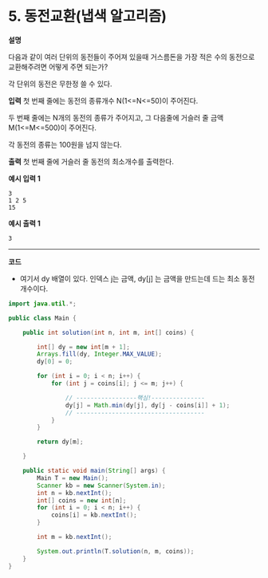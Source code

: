 # 5. 동전교환(냅색 알고리즘)

**설명**

다음과 같이 여러 단위의 동전들이 주어져 있을때 거스름돈을 가장 적은 수의 동전으로 교환해주려면 어떻게 주면 되는가?

각 단위의 동전은 무한정 쓸 수 있다.

**입력**
첫 번째 줄에는 동전의 종류개수 N(1<=N<=50)이 주어진다.

두 번째 줄에는 N개의 동전의 종류가 주어지고, 그 다음줄에 거슬러 줄 금액 M(1<=M<=500)이 주어진다.

각 동전의 종류는 100원을 넘지 않는다.

**출력**
첫 번째 줄에 거슬러 줄 동전의 최소개수를 출력한다.

**예시 입력 1**

```
3
1 2 5
15
```

**예시 출력 1**

```
3
```

---

**코드**

- 여기서 dy 배열이 있다. 인덱스 j는 금액, dy[j] 는 금액을 만드는데 드는 최소 동전 개수이다.

```java
import java.util.*;

public class Main {

    public int solution(int n, int m, int[] coins) {

        int[] dy = new int[m + 1];
        Arrays.fill(dy, Integer.MAX_VALUE);
        dy[0] = 0;

        for (int i = 0; i < n; i++) {
            for (int j = coins[i]; j <= m; j++) {

                // -----------------핵심!---------------
                dy[j] = Math.min(dy[j], dy[j - coins[i]] + 1);
                // ------------------------------------
            }
        }

        return dy[m];

    }

    public static void main(String[] args) {
        Main T = new Main();
        Scanner kb = new Scanner(System.in);
        int n = kb.nextInt();
        int[] coins = new int[n];
        for (int i = 0; i < n; i++) {
            coins[i] = kb.nextInt();
        }

        int m = kb.nextInt();

        System.out.println(T.solution(n, m, coins));
    }
}

```
